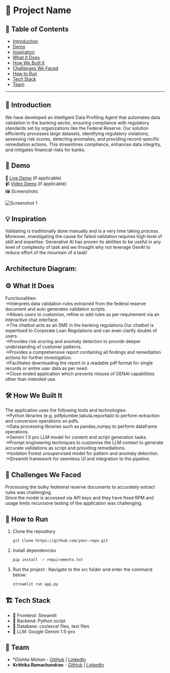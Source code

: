 # 🚀 Project Name

## 📌 Table of Contents
- [Introduction](#introduction)
- [Demo](#demo)
- [Inspiration](#inspiration)
- [What It Does](#what-it-does)
- [How We Built It](#how-we-built-it)
- [Challenges We Faced](#challenges-we-faced)
- [How to Run](#how-to-run)
- [Tech Stack](#tech-stack)
- [Team](#team)

---

## 🎯 Introduction
We have developed an intelligent Data Profiling Agent that automates data validation in the banking sector, ensuring compliance with regulatory standards set by organizations like the Federal Reserve. Our solution efficiently processes large datasets, identifying regulatory violations, assessing risk scores, detecting anomalies, and providing record-specific remediation actions. This streamlines compliance, enhances data integrity, and mitigates financial risks for banks.

## 🎥 Demo
🔗 [Live Demo](#) (if applicable)  
📹 [Video Demo](#) (if applicable)  
🖼️ Screenshots:

![Screenshot 1](link-to-image)

## 💡 Inspiration
Validating is traditionally done manually and is a very time taking process. Moreover, investigating the cause for failed validation requires high level of skill and expertise.
Generative AI has proven its abilities to be useful in any level of complexity  of task and we thought why not leverage GenAI to reduce effort of the mountain of a task!
## Architecture Diagram:

## ⚙️ What It Does
Functionalities:<br>
->Interprets data validation rules extracted from the federal reserve document and auto generates validation scripts.<br>
->Allows users to customise, refine or add rules as per requirement via an interactive chat interface.<br>
->The chatbot acts as an SME in the banking regulations.Our chatbot is expertised to Corporate Loan Regulations and can even clarify doubts of users.<br>
->Provides risk scoring and anomaly detection  to provide deeper understanding of customer patterns.<br>
->Provides a comprehensive report containing all findings and remediation actions for further investigation.<br>
->Facilitates downloading the report in a readable pdf format for single records or entire user data as per need.<br>
->Close ended application which prevents misuse of GENAI capabilities other than intended use.


## 🛠️ How We Built It
The application uses the following tools and technologies:<br>
->Python libraries (e.g. pdfplumber,tabula,reportlab) to perform extraction and conversion operations on pdfs.<br>
->Data processing libraries such as pandas,numpy to perform dataframe operations.<br>
->Gemini 1.5 pro LLM model for content and script generation tasks.<br>
->Prompt engineering techniques to customise the LLM context to generate accurate validations as script and providing remediations.<br>
->Isolation Forest unsupervised model for pattern and anomaly detection.<br>
->Streamlit framework for seemless UI and integration to the pipeline.<br>


## 🚧 Challenges We Faced
Processing the bulky federeral reserve documents to accurately extract rules was challenging.<br>
Since the model is accessed via API keys and they have fixed RPM and usage limits recurssive testing of the application was challenging.<br>
## 🏃 How to Run
1. Clone the repository  
   ```sh
   git clone https://github.com/your-repo.git
   ```
2. Install dependencies  
   ```sh
   pip install -r requirements.txt
   ```
3. Run the project  : Navigate to the src folder and enter the command below:
   ```sh
   streamlit run app.py
   ```

## 🏗️ Tech Stack
- 🔹 Frontend: Streamlit
- 🔹 Backend: Python script
- 🔹 Database: csv/excel files, text files
- 🔹 LLM: Google Gemini 1.5-pro

## 👥 Team
- **Dishita Mohan* - [GitHub](https://github.com/dishitamohan) | [LinkedIn]()
- **Krithika Ramachandran** - [GitHub](https://github.com/kritatgit) | [LinkedIn](www.linkedin.com/in/krithika-ramachandran-42a1471b1)
